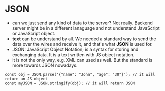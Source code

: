 # JSON

- can we just send any kind of data to the server? Not really. Backend server might be in a different lanaguage and not understand JavaScript or JavaScript object. 
- __text__ can be understand by all. We needed a standard way to send the data over the wires and receive it, and that's what __JSON__ is used for. 
- JSON: JavaScript Object Notation; is a syntax for storing and exchanging data. It is a text written with JS object notation. 
- it is not the only way, e.g. XML can used as well. But the standard is more towards JSON nowadays.

```
const obj = JSON.parse('{"name": "John", "age": "30"}'); // it will return an JS object
const myJSON = JSON.stringify(obj); // it will return JSON
```